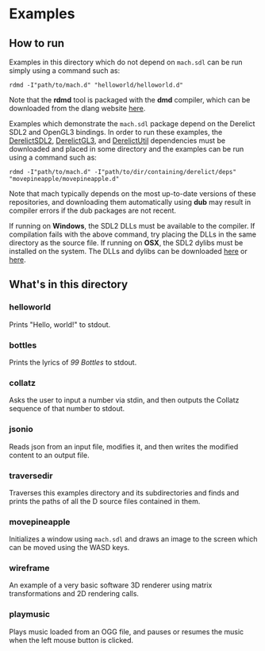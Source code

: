 # Examples

## How to run

Examples in this directory which do not depend on `mach.sdl` can be run
simply using a command such as:

``` text
rdmd -I"path/to/mach.d" "helloworld/helloworld.d"
```

Note that the **rdmd** tool is packaged with the **dmd** compiler, which can be
downloaded from the dlang website [here](https://dlang.org/download.html).

Examples which demonstrate the `mach.sdl` package depend on the Derelict
SDL2 and OpenGL3 bindings.
In order to run these examples, the [DerelictSDL2](https://github.com/DerelictOrg/DerelictSDL2),
[DerelictGL3](https://github.com/DerelictOrg/DerelictGL3), and
[DerelictUtil](https://github.com/DerelictOrg/DerelictUtil) dependencies must
be downloaded and placed in some directory and the examples can be run using
a command such as:

``` text
rdmd -I"path/to/mach.d" -I"path/to/dir/containing/derelict/deps" "movepineapple/movepineapple.d"
``` 

Note that mach typically depends on the most up-to-date versions of these
repositories, and downloading them automatically using **dub** may result in
compiler errors if the dub packages are not recent.

If running on **Windows**, the SDL2 DLLs must be available to the compiler.
If compilation fails with the above command, try placing the DLLs in the same
directory as the source file.
If running on **OSX**, the SDL2 dylibs must be installed on the system.
The DLLs and dylibs can be downloaded [here](https://www.libsdl.org/download-2.0.php)
or [here](https://www.libsdl.org/projects/).

## What's in this directory

### helloworld

Prints "Hello, world!" to stdout.

### bottles

Prints the lyrics of *99 Bottles* to stdout.

### collatz

Asks the user to input a number via stdin, and then outputs the
Collatz sequence of that number to stdout.

### jsonio

Reads json from an input file, modifies it, and then writes the
modified content to an output file.

### traversedir

Traverses this examples directory and its subdirectories and
finds and prints the paths of all the D source files contained in them.

### movepineapple

Initializes a window using `mach.sdl` and draws an image to the
screen which can be moved using the WASD keys.

### wireframe

An example of a very basic software 3D renderer using matrix transformations
and 2D rendering calls.

### playmusic

Plays music loaded from an OGG file, and pauses or resumes the music when the
left mouse button is clicked.
